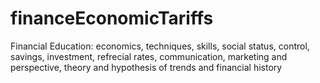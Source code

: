 # financeEconomicTariffs
Financial Education: economics, techniques, skills, social status, control, savings, investment, refrecial rates, communication, marketing and perspective, theory and hypothesis of trends and financial history
